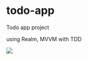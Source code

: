 # todo-app

Todo app project

using Realm, MVVM with TDD

![](https://media.giphy.com/media/hvqLHVHo9JbEBOP97u/giphy.gif)
